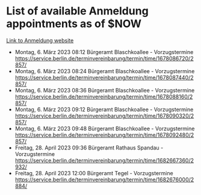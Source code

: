 # List of available Anmeldung appointments as of $NOW
[Link to Anmeldung website](https://service.berlin.de/terminvereinbarung/termin/tag.php?termin=1&anliegen[]=120686&dienstleisterlist=122210,122217,327316,122219,327312,122227,327314,122231,327346,122243,327348,122254,122252,329742,122260,329745,122262,329748,122271,327278,122273,327274,122277,327276,330436,122280,327294,122282,327290,122284,327292,122291,327270,122285,327266,122286,327264,122296,327268,150230,329760,122297,327286,122294,327284,122312,329763,122314,329775,122304,327330,122311,327334,122309,327332,317869,122281,327352,122279,329772,122283,122276,327324,122274,327326,122267,329766,122246,327318,122251,327320,122257,327322,122208,327298,122226,327300&herkunft=http%3A%2F%2Fservice.berlin.de%2Fdienstleistung%2F120686%2F)
- Montag, 6. März 2023 08:12 Bürgeramt Blaschkoallee - Vorzugstermine https://service.berlin.de/terminvereinbarung/termin/time/1678086720/2857/
- Montag, 6. März 2023 08:24 Bürgeramt Blaschkoallee - Vorzugstermine https://service.berlin.de/terminvereinbarung/termin/time/1678087440/2857/
- Montag, 6. März 2023 08:36 Bürgeramt Blaschkoallee - Vorzugstermine https://service.berlin.de/terminvereinbarung/termin/time/1678088160/2857/
- Montag, 6. März 2023 09:12 Bürgeramt Blaschkoallee - Vorzugstermine https://service.berlin.de/terminvereinbarung/termin/time/1678090320/2857/
- Montag, 6. März 2023 09:48 Bürgeramt Blaschkoallee - Vorzugstermine https://service.berlin.de/terminvereinbarung/termin/time/1678092480/2857/
- Freitag, 28. April 2023 09:36 Bürgeramt Rathaus Spandau - Vorzugstermine https://service.berlin.de/terminvereinbarung/termin/time/1682667360/2932/
- Freitag, 28. April 2023 12:00 Bürgeramt Tegel - Vorzugstermine https://service.berlin.de/terminvereinbarung/termin/time/1682676000/2884/

